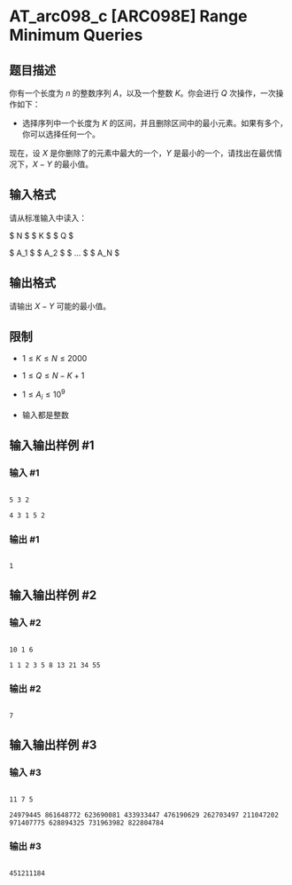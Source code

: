 # AT_arc098_c [ARC098E] Range Minimum Queries

## 题目描述

你有一个长度为 $n$ 的整数序列 $A$，以及一个整数 $K$。你会进行 $Q$ 次操作，一次操作如下：

- 选择序列中一个长度为 $K$ 的区间，并且删除区间中的最小元素。如果有多个，你可以选择任何一个。   
   
现在，设 $X$ 是你删除了的元素中最大的一个，$Y$ 是最小的一个，请找出在最优情况下，$X-Y$ 的最小值。

## 输入格式

请从标准输入中读入：  
 $ N $   $ K $   $ Q $   
 $ A_1 $   $ A_2 $   $ ... $   $ A_N $

## 输出格式

请输出 $X-Y$ 可能的最小值。   
## 限制
- $1\le K\le N\le 2000$   
- $1\le Q\le N-K+1$  
- $1\le A_i\le 10^9$
- 输入都是整数

## 输入输出样例 #1

### 输入 #1

```
5 3 2
4 3 1 5 2
```

### 输出 #1

```
1
```

## 输入输出样例 #2

### 输入 #2

```
10 1 6
1 1 2 3 5 8 13 21 34 55
```

### 输出 #2

```
7
```

## 输入输出样例 #3

### 输入 #3

```
11 7 5
24979445 861648772 623690081 433933447 476190629 262703497 211047202 971407775 628894325 731963982 822804784
```

### 输出 #3

```
451211184
```